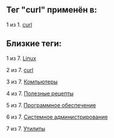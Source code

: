 ## Тег "curl" применён в:

1 из 1. [curl](../Компьютеры%20и%20софт/Утилиты/Curl.md)

## Близкие теги:

1 из 7. [Linux](./linux.md)

2 из 7. [curl](./curl.md)

3 из 7. [Компьютеры](./компьютеры.md)

4 из 7. [Полезные рецепты](./полезные%20рецепты.md)

5 из 7. [Программное обеспечение](./программное%20обеспечение.md)

6 из 7. [Системное администрирование](./системное%20администрирование.md)

7 из 7. [Утилиты](./утилиты.md)

